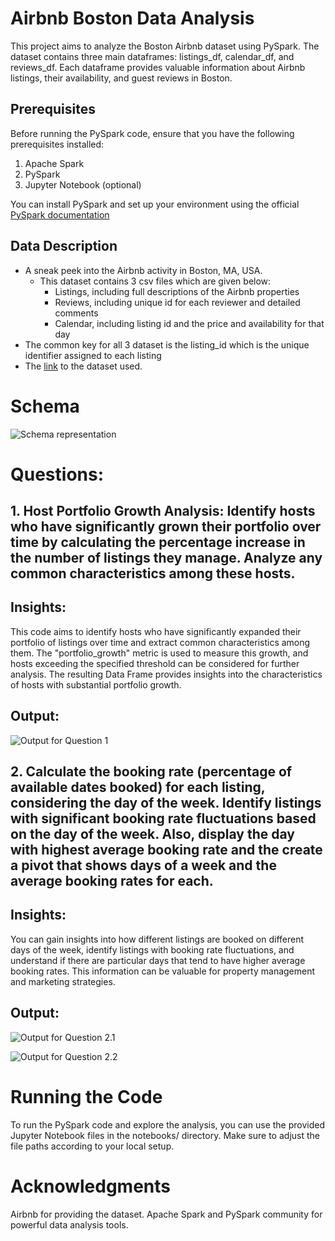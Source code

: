 # Airbnb Boston Data Analysis
This project aims to analyze the Boston Airbnb dataset using PySpark. The dataset contains three main dataframes: listings_df, calendar_df, and reviews_df. Each dataframe provides valuable information about Airbnb listings, their availability, and guest reviews in Boston.

## Prerequisites
Before running the PySpark code, ensure that you have the following prerequisites installed:

1. Apache Spark
2. PySpark
3. Jupyter Notebook (optional)

You can install PySpark and set up your environment using the official [PySpark documentation](https://spark.apache.org/docs/latest/api/python/getting_started/index.html)

## Data Description

* A sneak peek into the Airbnb activity in Boston, MA, USA.
    * This dataset contains 3 csv files which are given below:
        + Listings, including full descriptions of the Airbnb properties
        + Reviews, including unique id for each reviewer and detailed comments
        + Calendar, including listing id and the price and availability for that day
* The common key for all 3 dataset is the listing_id which is the unique identifier assigned to each listing
* The [link](https://www.kaggle.com/datasets/airbnb/boston?select=calendar.csv) to the dataset used.

# Schema

![Schema representation](/home/riyaz/Documents/solo_project/image/miniprojectschema.jpg)

# Questions:

## 1. Host Portfolio Growth Analysis: Identify hosts who have significantly grown their portfolio over time by calculating the percentage increase in the number of listings they manage. Analyze any common characteristics among these hosts.

## Insights:
This code aims to identify hosts who have significantly expanded their portfolio of listings over time and extract common characteristics among them. The "portfolio_growth" metric is used to measure this growth, and hosts exceeding the specified threshold can be considered for further analysis. The resulting Data Frame provides insights into the characteristics of hosts with substantial portfolio growth.

## Output:
![Output for Question 1](/home/riyaz/Documents/solo_project/image/output1.png)

## 2. Calculate the booking rate (percentage of available dates booked) for each listing, considering the day of the week. Identify listings with significant booking rate fluctuations based on the day of the week. Also, display the day with highest average booking rate and the create a pivot that shows days of a week and the average booking rates for each.

## Insights:
You can gain insights into how different listings are booked on different days of the week, identify listings with booking rate fluctuations, and understand if there are particular days that tend to have higher average booking rates. This information can be valuable for property management and marketing strategies.

## Output:
![Output for Question 2.1](/home/riyaz/Documents/solo_project/image/output2_1.png)

![Output for Question 2.2](/home/riyaz/Documents/solo_project/image/output2_2.png)

# Running the Code
To run the PySpark code and explore the analysis, you can use the provided Jupyter Notebook files in the notebooks/ directory. Make sure to adjust the file paths according to your local setup.

# Acknowledgments
Airbnb for providing the dataset.
Apache Spark and PySpark community for powerful data analysis tools.





